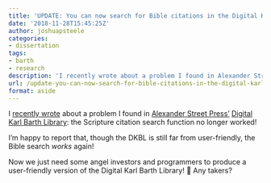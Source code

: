 ```yaml
---
title: 'UPDATE: You can now search for Bible citations in the Digital Karl Barth Library again'
date: '2018-11-28T15:45:25Z'
author: joshuapsteele
categories:
- dissertation
tags:
- barth
- research
description: 'I recently wrote about a problem I found in Alexander Street Press’ Digital Karl Barth Library: the Scripture citation search function no longer worked.'
url: /update-you-can-now-search-for-bible-citations-in-the-digital-karl-barth-library-again/
format: aside
---
```

I [recently wrote](https://joshuapsteele.com/whats-gone-wrong-with-the-digital-karl-barth-library/) about a problem I found in [Alexander Street Press’](https://alexanderstreet.com/) [Digital Karl Barth Library](https://alexanderstreet.com/products/digital-karl-barth-library): the Scripture citation search function no longer worked!

I’m happy to report that, though the DKBL is still far from user-friendly, the Bible search *works* again!

Now we just need some angel investors and programmers to produce a user-friendly version of the Digital Karl Barth Library! 🙂 Any takers?